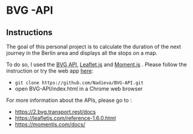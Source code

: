 # BVG -API

## Instructions
The goal of this personal project is to calculate the duration of the next journey in the Berlin area and displays all the stops on a map.

To do so, I used the [BVG API](https://2.bvg.transport.rest/docs), [Leaflet.js](https://leafletjs.com/reference-1.6.0.html) and [Moment.js](https://momentjs.com/docs/) .
Please follow the instruction or try the web app  [here](https://codesandbox.io/s/wonderful-chaum-mvnu6):
- `git clone https://github.com/Nadieva/BVG-API.git`
-  open BVG-API/index.html in a Chrome web browser


For more information about the APIs, please go to :
-  https://2.bvg.transport.rest/docs 
-  https://leafletjs.com/reference-1.6.0.html
-  https://momentjs.com/docs/